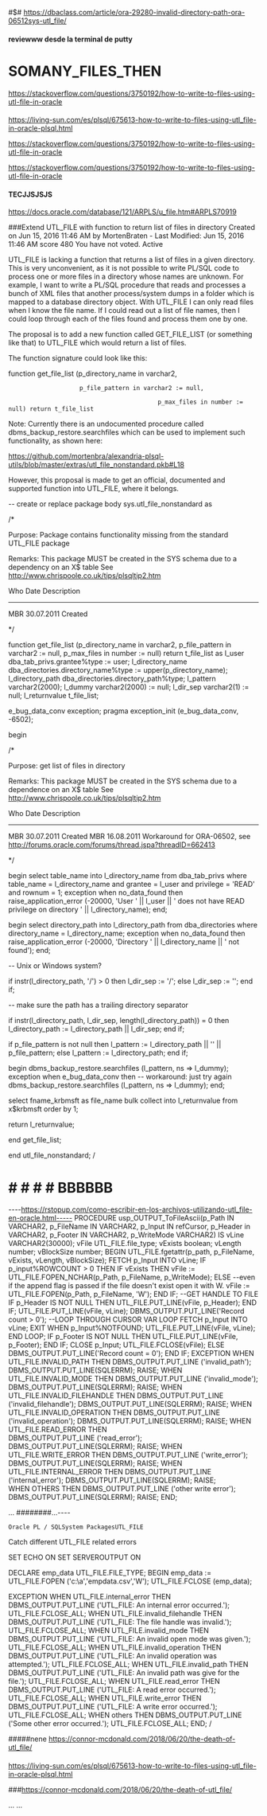 #$# https://dbaclass.com/article/ora-29280-invalid-directory-path-ora-06512sys-utl_file/
#### reviewww desde la terminal de putty

# SOMANY_FILES_THEN
https://stackoverflow.com/questions/3750192/how-to-write-to-files-using-utl-file-in-oracle

####
https://living-sun.com/es/plsql/675613-how-to-write-to-files-using-utl_file-in-oracle-plsql.html




https://stackoverflow.com/questions/3750192/how-to-write-to-files-using-utl-file-in-oracle

https://stackoverflow.com/questions/3750192/how-to-write-to-files-using-utl-file-in-oracle


#### TECJJSJSJS
https://docs.oracle.com/database/121/ARPLS/u_file.htm#ARPLS70919




###Extend UTL_FILE with function to return list of files in directory
Created on Jun 15, 2016 11:46 AM by MortenBraten - Last Modified: Jun 15, 2016 11:46 AM
score
480
You have not voted. Active

UTL_FILE is lacking a function that returns a list of files in a given directory. This is very unconvenient, as it is not possible to write PL/SQL code to process one or more files in a directory whose names are unknown. For example, I want to write a PL/SQL procedure that reads and processes a bunch of XML files that another process/system dumps in a folder which is mapped to a database directory object. With UTL_FILE I can only read files when I know the file name. If I could read out a list of file names, then I could loop through each of the files found and process them one by one.

 

The proposal is to add a new function called GET_FILE_LIST (or something like that) to UTL_FILE which would return a list of files.

The function signature could look like this:

 

function get_file_list (p_directory_name in varchar2,

                        p_file_pattern in varchar2 := null,

                                              p_max_files in number := null) return t_file_list

 

Note: Currently there is an undocumented procedure called dbms_backup_restore.searchfiles which can be used to implement such functionality, as shown here:

 

https://github.com/mortenbra/alexandria-plsql-utils/blob/master/extras/utl_file_nonstandard.pkb#L18

 

However, this proposal is made to get an official, documented and supported function into UTL_FILE, where it belongs.



--
create or replace package body sys.utl_file_nonstandard
as

  /*

  Purpose:    Package contains functionality missing from the standard UTL_FILE package

  Remarks:    This package MUST be created in the SYS schema due to a dependency on an X$ table
              See http://www.chrispoole.co.uk/tips/plsqltip2.htm

  Who     Date        Description
  ------  ----------  -------------------------------------
  MBR     30.07.2011  Created
  
  */


function get_file_list (p_directory_name in varchar2,
                        p_file_pattern in varchar2 := null,
                        p_max_files in number := null) return t_file_list
as
  l_user                 dba_tab_privs.grantee%type := user;
  l_directory_name       dba_directories.directory_name%type := upper(p_directory_name);
  l_directory_path       dba_directories.directory_path%type;
  l_pattern              varchar2(2000);
  l_dummy                varchar2(2000) := null;
  l_dir_sep              varchar2(1) := null;
  l_returnvalue          t_file_list;

  e_bug_data_conv        exception; 
  pragma exception_init  (e_bug_data_conv, -6502);

begin

  /*

  Purpose:    get list of files in directory

  Remarks:    This package MUST be created in the SYS schema due to a dependence on an X$ table
              See http://www.chrispoole.co.uk/tips/plsqltip2.htm

  Who     Date        Description
  ------  ----------  -------------------------------------
  MBR     30.07.2011  Created
  MBR     16.08.2011  Workaround for ORA-06502, see http://forums.oracle.com/forums/thread.jspa?threadID=662413
  
  */

  begin
    select table_name
    into l_directory_name
    from dba_tab_privs
    where table_name = l_directory_name
    and grantee = l_user
    and privilege = 'READ'
    and rownum = 1;
  exception
    when no_data_found then
      raise_application_error (-20000, 'User ' || l_user || ' does not have READ privilege on directory ' || l_directory_name);
  end;

  begin
    select directory_path
    into l_directory_path
    from dba_directories
    where directory_name = l_directory_name;
  exception
    when no_data_found then
      raise_application_error (-20000, 'Directory ' || l_directory_name || ' not found');
  end;

  -- Unix or Windows system?

  if instr(l_directory_path, '/') > 0 then
    l_dir_sep := '/';
  else
    l_dir_sep := '\';
  end if;

  -- make sure the path has a trailing directory separator

  if instr(l_directory_path, l_dir_sep, length(l_directory_path)) = 0 then
    l_directory_path := l_directory_path || l_dir_sep;
  end if;

  if p_file_pattern is not null then
    l_pattern := l_directory_path || '\' || p_file_pattern;
  else
    l_pattern := l_directory_path;
  end if;

  begin
    dbms_backup_restore.searchfiles (l_pattern, ns => l_dummy);
  exception
    when e_bug_data_conv then
      -- workaround: just try again
      dbms_backup_restore.searchfiles (l_pattern, ns => l_dummy);
  end;

  select fname_krbmsft as file_name
  bulk collect into l_returnvalue
  from x$krbmsft
  order by 1;

  return l_returnvalue;

end get_file_list;


end utl_file_nonstandard;
/

# # # # # BBBBBB

----https://rstopup.com/como-escribir-en-los-archivos-utilizando-utl_file-en-oracle.html-----
PROCEDURE usp_OUTPUT_ToFileAscii(p_Path IN VARCHAR2, p_FileName IN VARCHAR2, p_Input IN refCursor, p_Header in VARCHAR2, p_Footer IN VARCHAR2, p_WriteMode VARCHAR2) IS
vLine VARCHAR2(30000);
vFile UTL_FILE.file_type; 
vExists boolean;
vLength number;
vBlockSize number;
BEGIN
UTL_FILE.fgetattr(p_path, p_FileName, vExists, vLength, vBlockSize);
FETCH p_Input INTO vLine;
IF p_input%ROWCOUNT > 0
THEN
IF vExists THEN
vFile := UTL_FILE.FOPEN_NCHAR(p_Path, p_FileName, p_WriteMode);
ELSE
--even if the append flag is passed if the file doesn't exist open it with W.
vFile := UTL_FILE.FOPEN(p_Path, p_FileName, 'W');
END IF;
--GET HANDLE TO FILE
IF p_Header IS NOT NULL THEN 
UTL_FILE.PUT_LINE(vFile, p_Header);
END IF;
UTL_FILE.PUT_LINE(vFile, vLine);
DBMS_OUTPUT.PUT_LINE('Record count > 0');
--LOOP THROUGH CURSOR VAR
LOOP
FETCH p_Input INTO vLine;
EXIT WHEN p_Input%NOTFOUND;
UTL_FILE.PUT_LINE(vFile, vLine);
END LOOP;
IF p_Footer IS NOT NULL THEN 
UTL_FILE.PUT_LINE(vFile, p_Footer);
END IF;
CLOSE p_Input;
UTL_FILE.FCLOSE(vFile);
ELSE
DBMS_OUTPUT.PUT_LINE('Record count = 0');
END IF; 
EXCEPTION
WHEN UTL_FILE.INVALID_PATH THEN 
DBMS_OUTPUT.PUT_LINE ('invalid_path'); 
DBMS_OUTPUT.PUT_LINE(SQLERRM);
RAISE;
WHEN UTL_FILE.INVALID_MODE THEN 
DBMS_OUTPUT.PUT_LINE ('invalid_mode'); 
DBMS_OUTPUT.PUT_LINE(SQLERRM);
RAISE;
WHEN UTL_FILE.INVALID_FILEHANDLE THEN 
DBMS_OUTPUT.PUT_LINE ('invalid_filehandle'); 
DBMS_OUTPUT.PUT_LINE(SQLERRM);
RAISE;
WHEN UTL_FILE.INVALID_OPERATION THEN 
DBMS_OUTPUT.PUT_LINE ('invalid_operation'); 
DBMS_OUTPUT.PUT_LINE(SQLERRM);
RAISE;
WHEN UTL_FILE.READ_ERROR THEN  
DBMS_OUTPUT.PUT_LINE ('read_error');
DBMS_OUTPUT.PUT_LINE(SQLERRM);
RAISE;
WHEN UTL_FILE.WRITE_ERROR THEN 
DBMS_OUTPUT.PUT_LINE ('write_error'); 
DBMS_OUTPUT.PUT_LINE(SQLERRM);
RAISE;
WHEN UTL_FILE.INTERNAL_ERROR THEN 
DBMS_OUTPUT.PUT_LINE ('internal_error'); 
DBMS_OUTPUT.PUT_LINE(SQLERRM);
RAISE;            
WHEN OTHERS THEN
DBMS_OUTPUT.PUT_LINE ('other write error'); 
DBMS_OUTPUT.PUT_LINE(SQLERRM);
RAISE;
END;



...
########...----

    Oracle PL / SQLSystem PackagesUTL_FILE

Catch different UTL_FILE related errors

  


SET ECHO ON
SET SERVEROUTPUT ON

DECLARE
     emp_data UTL_FILE.FILE_TYPE;
BEGIN
    emp_data := UTL_FILE.FOPEN ('c:\a','empdata.csv','W');
    UTL_FILE.FCLOSE (emp_data);

EXCEPTION
    WHEN UTL_FILE.internal_error THEN
        DBMS_OUTPUT.PUT_LINE ('UTL_FILE: An internal error occurred.');
        UTL_FILE.FCLOSE_ALL;
    WHEN UTL_FILE.invalid_filehandle THEN
        DBMS_OUTPUT.PUT_LINE ('UTL_FILE: The file handle was invalid.');
        UTL_FILE.FCLOSE_ALL;
    WHEN UTL_FILE.invalid_mode THEN
        DBMS_OUTPUT.PUT_LINE ('UTL_FILE: An invalid open mode was given.');
        UTL_FILE.FCLOSE_ALL;
    WHEN UTL_FILE.invalid_operation THEN
        DBMS_OUTPUT.PUT_LINE ('UTL_FILE: An invalid operation was attempted.');
        UTL_FILE.FCLOSE_ALL;
    WHEN UTL_FILE.invalid_path THEN
        DBMS_OUTPUT.PUT_LINE ('UTL_FILE: An invalid path was give for the file.');
        UTL_FILE.FCLOSE_ALL;
    WHEN UTL_FILE.read_error THEN
        DBMS_OUTPUT.PUT_LINE ('UTL_FILE: A read error occurred.');
        UTL_FILE.FCLOSE_ALL;
    WHEN UTL_FILE.write_error THEN
        DBMS_OUTPUT.PUT_LINE ('UTL_FILE: A write error occurred.');
        UTL_FILE.FCLOSE_ALL;
    WHEN others THEN
        DBMS_OUTPUT.PUT_LINE ('Some other error occurred.');
        UTL_FILE.FCLOSE_ALL;
END;
/

   
  
#####nene
https://connor-mcdonald.com/2018/06/20/the-death-of-utl_file/

####
https://living-sun.com/es/plsql/675613-how-to-write-to-files-using-utl_file-in-oracle-plsql.html


###https://connor-mcdonald.com/2018/06/20/the-death-of-utl_file/

...
...
